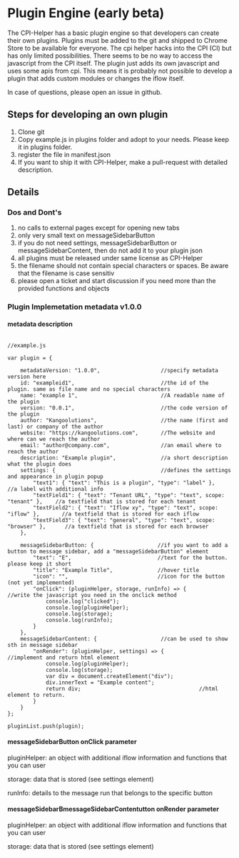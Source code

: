 # Plugin Engine (early beta)
The CPI-Helper has a basic plugin engine so that developers can create their own plugins. Plugins must be added to the git and shipped to Chrome Store to be available for everyone.
The cpi helper hacks into the CPI (CI) but has only limited possibilities. There seems to be no way to access the javascript from the CPI itself. The plugin just adds its own javascript and uses some apis from cpi. This means it is probably not possible to develop a plugin that adds custom modules or changes the iflow itself.

In case of questions, please open an issue in github.

## Steps for developing an own plugin

1. Clone git
2. Copy example.js in plugins folder and adopt to your needs. Please keep it in plugins folder.
3. register the file in manifest.json
4. If you want to ship it with CPI-Helper, make a pull-request with detailed description.

## Details
### Dos and Dont's

1. no calls to external pages except for opening new tabs
2. only very small text on messageSidebarButton
3. if you do not need settings, messageSidebarButton or messageSidebarContent, then do not add it to your plugin json
4. all plugins must be released under same license as CPI-Helper
5. the filename should not contain special characters or spaces. Be aware that the filename is case sensitiv
6. please open a ticket and start discussion if you need more than the provided functions and objects

### Plugin Implemetation metadata v1.0.0

#### metadata description
```

//example.js

var plugin = {

    metadataVersion: "1.0.0",                   //specify metadata version here
    id: "exampleid1",                           //the id of the plugin. same as file name and no special characters
    name: "example 1",                          //A readable name of the plugin 
    version: "0.0.1",                           //the code version of the plugin
    author: "Kangoolutions",                    //the name (first and last) or company of the author
    website: "https://kangoolutions.com",       //The website and where can we reach the author
    email: "author@company.com",                //an email where to reach the author
    description: "Example plugin",              //a short description what the plugin does
    settings: {                                 //defines the settings and appearance in plugin popup
        "text1": { "text": "This is a plugin", "type": "label" },                   //a label with additional info
        "textField1": { "text": "Tenant URL", "type": "text", scope: "tenant" },    //a textfield that is stored for each tenant
        "textField2": { "text": "Iflow xy", "type": "text", scope: "iflow" },       //a textfield that is stored for each iflow
        "textField3": { "text": "general", "type": "text", scope: "browser" },      //a textfield that is stored for each browser
    },
    
    messageSidebarButton: {                    //if you want to add a button to message sidebar, add a "messageSidebarButton" element
        "text": "E",                           //text for the button. please keep it short
        "title": "Example Title",              //hover title
        "icon": "",                            //icon for the button (not yet implemented)
        "onClick": (pluginHelper, storage, runInfo) => {         //write the javascript you need in the onclick method
            console.log("clicked");
            console.log(pluginHelper);
            console.log(storage);
            console.log(runInfo);
        }
    },
    messageSidebarContent: {                    //can be used to show sth in message sidebar
        "onRender": (pluginHelper, settings) => {           //implement and return html element
            console.log(pluginHelper);
            console.log(storage);
            var div = document.createElement("div");
            div.innerText = "Example content";
            return div;                                     //html element to return.
        }
    }
};

pluginList.push(plugin);
```

#### messageSidebarButton onClick parameter

pluginHelper: an object with additional iflow information and functions that you can user

storage: data that is stored (see settings element)

runInfo: details to the message run that belongs to the specific button

#### messageSidebarBmessageSidebarContentutton onRender parameter

pluginHelper: an object with additional iflow information and functions that you can user

storage: data that is stored (see settings element)